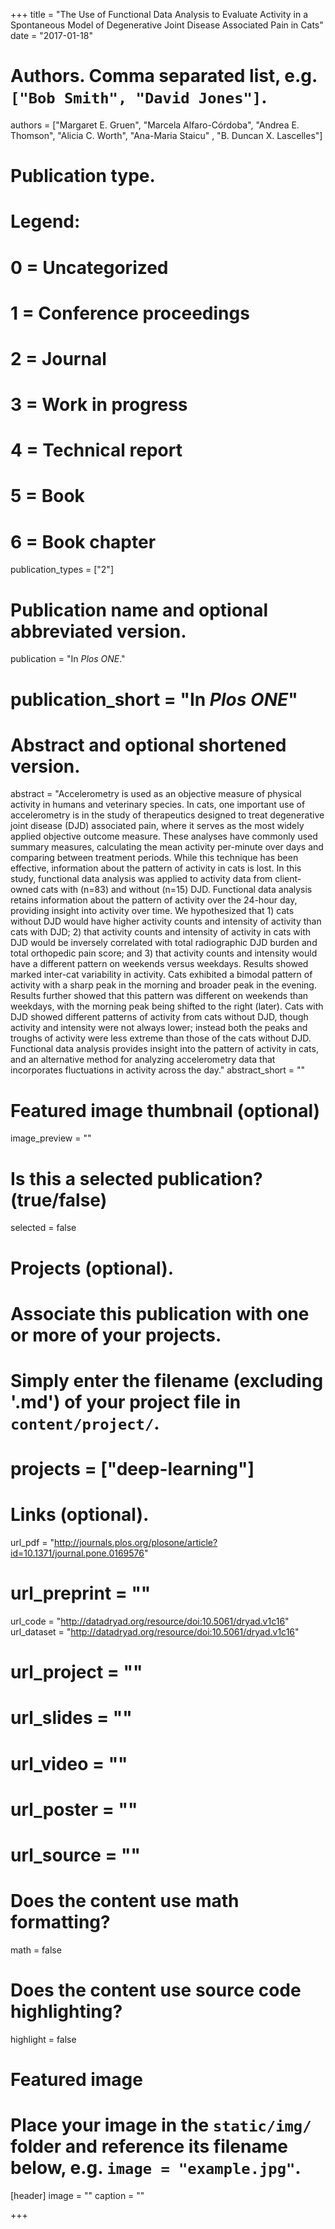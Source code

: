 +++
title = "The Use of Functional Data Analysis to Evaluate Activity in a Spontaneous Model of Degenerative Joint Disease Associated Pain in Cats"
date = "2017-01-18"

# Authors. Comma separated list, e.g. `["Bob Smith", "David Jones"]`.
authors = ["Margaret E. Gruen", "Marcela Alfaro-Córdoba", "Andrea E. Thomson", "Alicia C. Worth", "Ana-Maria Staicu" , "B. Duncan X. Lascelles"]

# Publication type.
# Legend:
# 0 = Uncategorized
# 1 = Conference proceedings
# 2 = Journal
# 3 = Work in progress
# 4 = Technical report
# 5 = Book
# 6 = Book chapter
publication_types = ["2"]

# Publication name and optional abbreviated version.
publication = "In *Plos ONE*."
# publication_short = "In *Plos ONE*"

# Abstract and optional shortened version.
abstract = "Accelerometry is used as an objective measure of physical activity in humans and veterinary species. In cats, one important use of accelerometry is in the study of therapeutics designed to treat degenerative joint disease (DJD) associated pain, where it serves as the most widely applied objective outcome measure. These analyses have commonly used summary measures, calculating the mean activity per-minute over days and comparing between treatment periods. While this technique has been effective, information about the pattern of activity in cats is lost. In this study, functional data analysis was applied to activity data from client-owned cats with (n=83) and without (n=15) DJD. Functional data analysis retains information about the pattern of activity over the 24-hour day, providing insight into activity over time. We hypothesized that 1) cats without DJD would have higher activity counts and intensity of activity than cats with DJD; 2) that activity counts and intensity of activity in cats with DJD would be inversely correlated with total radiographic DJD burden and total orthopedic pain score; and 3) that activity counts and intensity would have a different pattern on weekends versus weekdays. Results showed marked inter-cat variability in activity. Cats exhibited a bimodal pattern of activity with a sharp peak in the morning and broader peak in the evening. Results further showed that this pattern was different on weekends than weekdays, with the morning peak being shifted to the right (later). Cats with DJD showed different patterns of activity from cats without DJD, though activity and intensity were not always lower; instead both the peaks and troughs of activity were less extreme than those of the cats without DJD. Functional data analysis provides insight into the pattern of activity in cats, and an alternative method for analyzing accelerometry data that incorporates fluctuations in activity across the day."
abstract_short = ""

# Featured image thumbnail (optional)
image_preview = ""

# Is this a selected publication? (true/false)
selected = false

# Projects (optional).
#   Associate this publication with one or more of your projects.
#   Simply enter the filename (excluding '.md') of your project file in `content/project/`.
# projects = ["deep-learning"]

# Links (optional).
url_pdf = "http://journals.plos.org/plosone/article?id=10.1371/journal.pone.0169576"
# url_preprint = ""
url_code = "http://datadryad.org/resource/doi:10.5061/dryad.v1c16"
url_dataset = "http://datadryad.org/resource/doi:10.5061/dryad.v1c16"
# url_project = ""
# url_slides = ""
# url_video = ""
# url_poster = ""
# url_source = ""

# Does the content use math formatting?
math = false

# Does the content use source code highlighting?
highlight = false

# Featured image
# Place your image in the `static/img/` folder and reference its filename below, e.g. `image = "example.jpg"`.
[header]
image = ""
caption = ""

+++

